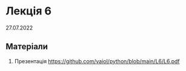 # Лекція 6
27.07.2022

## Матеріали
1. Презентація https://github.com/vaiol/python/blob/main/L6/L6.pdf
